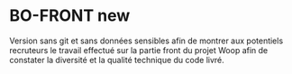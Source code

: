  # BO-FRONT new

Version sans git et sans données sensibles afin de montrer aux potentiels recruteurs le travail effectué sur la partie front du projet Woop afin de constater la diversité et la qualité technique du code livré.
